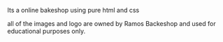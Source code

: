  Its a online bakeshop using pure html and css
 
 all of the images and logo are owned by Ramos Backeshop and used for educational purposes only.
